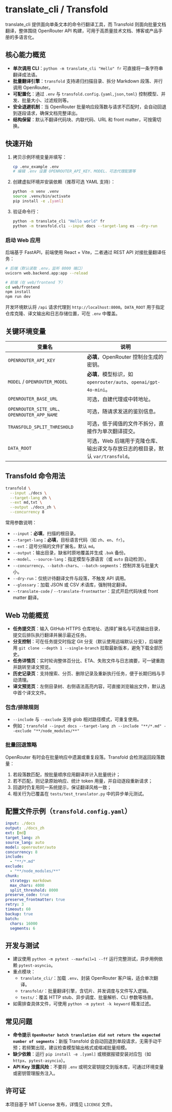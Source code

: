 # translate_cli / Transfold

translate_cli 提供面向单条文本的命令行翻译工具，而 Transfold 则面向批量文档翻译，整体围绕 OpenRouter API 构建，可用于高质量技术文档、博客或产品手册的多语言化。

## 核心能力概览

- **单次调用 CLI**：`python -m translate_cli "Hello" fr` 可直接将一条字符串翻译成法语。
- **批量翻译引擎**：`transfold` 支持递归扫描目录、拆分 Markdown 段落、并行调用 OpenRouter。
- **可配置化**：通过 `.env` 与 `transfold.config.{yaml,json,toml}` 控制模型、并发、批量大小、过滤规则等。
- **安全退避机制**：当 OpenRouter 批量响应段落数与请求不匹配时，会自动回退到逐段请求，确保文档完整译出。
- **结构保留**：默认不翻译代码块、内联代码、URL 和 front matter，可按需切换。

## 快速开始

1. 拷贝示例环境变量并填写：

   ```bash
   cp .env_example .env
   # 编辑 .env 设置 OPENROUTER_API_KEY、MODEL、可选代理配置等
   ```

2. 创建虚拟环境并安装依赖（推荐可选 YAML 支持）：

   ```bash
   python -m venv .venv
   source .venv/bin/activate
   pip install -e .[yaml]
   ```

3. 验证命令行：

   ```bash
   python -m translate_cli "Hello world" fr
   python -m transfold.cli --input docs --target-lang es --dry-run
   ```

### 启动 Web 应用

后端基于 FastAPI，前端使用 React + Vite，二者通过 REST API 对接批量翻译任务：

```bash
# 后端（默认读取 .env，监听 8000 端口）
uvicorn web.backend.app:app --reload

# 前端（在 web/frontend 下）
cd web/frontend
npm install
npm run dev
```

开发环境默认将 `/api` 请求代理到 `http://localhost:8000`。`DATA_ROOT` 用于指定仓库克隆、译文输出和日志存储位置，可在 `.env` 中覆盖。

## 关键环境变量

| 变量名 | 说明 |
| ------ | ---- |
| `OPENROUTER_API_KEY` | **必填**，OpenRouter 控制台生成的密钥。 |
| `MODEL` / `OPENROUTER_MODEL` | **必填**，模型标识，如 `openrouter/auto`、`openai/gpt-4o-mini`。 |
| `OPENROUTER_BASE_URL` | 可选，自建代理或中转地址。 |
| `OPENROUTER_SITE_URL`、`OPENROUTER_APP_NAME` | 可选，随请求发送的鉴别信息。 |
| `TRANSFOLD_SPLIT_THRESHOLD` | 可选，低于阈值的文件不拆分，直接作为单次翻译提交。 |
| `DATA_ROOT` | 可选，Web 后端用于克隆仓库、输出译文与存放日志的根目录，默认 `var/transfold`。 |

## Transfold 命令用法

```bash
transfold \
  --input ./docs \
  --target-lang zh \
  --ext md,txt \
  --output ./docs_zh \
  --concurrency 8
```

常用参数说明：

- `--input`：**必填**，扫描的根目录。
- `--target-lang`：**必填**，目标语言代码（如 `zh`、`en`、`fr`）。
- `--ext`：逗号分隔的文件扩展名，默认 `md`。
- `--output`：输出目录，缺省时原地覆盖并生成 `.bak` 备份。
- `--model`、`--source-lang`：指定模型与源语言（或 `auto` 自动检测）。
- `--concurrency`、`--batch-chars`、`--batch-segments`：控制并发与批量大小。
- `--dry-run`：仅统计待翻译文件与段落，不触发 API 调用。
- `--glossary`：加载 JSON 或 CSV 术语库，强制特定翻译。
- `--translate-code` / `--translate-frontmatter`：显式开启代码块或 front matter 翻译。

## Web 功能概览

- **任务提交页**：输入 GitHub HTTPS 仓库地址、选择扩展名与可选输出目录，提交后排队执行翻译并展示最近任务。
- **分支控制**：可在任务提交时指定 Git 分支（默认使用远端默认分支），后端使用 `git clone --depth 1 --single-branch` 拉取最新版本，避免下载全部历史。
- **任务详情页**：实时轮询整体百分比、ETA、失败文件与日志摘要，可一键重跑并跳转至译文预览。
- **历史记录页**：支持搜索、分页、删除记录及重新执行任务，便于长期归档与手动清理。
- **译文预览页**：左侧目录树、右侧语法高亮内容，可直接浏览输出文件，默认选中首个译文文件。

### 包含/排除规则

- `--include` 与 `--exclude` 支持 glob 相对路径模式，可重复使用。
- 例如：`transfold --input docs --target-lang zh --include "**/*.md" --exclude "**/node_modules/**"`

### 批量回退策略

OpenRouter 有时会在批量响应中遗漏或重复段落。Transfold 会检测返回段落数量：

1. 若段落数匹配，按批量顺序应用翻译并计入批量统计；
2. 若不匹配，则记录原始响应、统计 token 用量，并自动逐段重新请求；
3. 回退时仍复用同一系统提示，保证翻译风格一致；
4. 相关行为已覆盖在 `tests/test_translator.py` 中的异步单元测试。

## 配置文件示例（`transfold.config.yaml`）

```yaml
input: ./docs
output: ./docs_zh
ext: [md]
target_lang: zh
source_lang: auto
model: openrouter/auto
concurrency: 8
include:
  - "**/*.md"
exclude:
  - "**/node_modules/**"
chunk:
  strategy: markdown
  max_chars: 4000
  split_threshold: 8000
preserve_code: true
preserve_frontmatter: true
retry: 3
timeout: 60
backup: true
batch:
  chars: 16000
  segments: 6
```

## 开发与测试

- 建议使用 `python -m pytest --maxfail=1 --ff` 运行完整测试，异步用例依赖 `pytest-asyncio`。
- 重点模块：
  - `translate_cli/`：加载 `.env`、封装 OpenRouter 客户端，适合单次翻译。
  - `transfold/`：批量翻译引擎，含切片、并发调度与文件写入逻辑。
  - `tests/`：覆盖 HTTP stub、异步调度、批量解析、CLI 参数等场景。
- 如需排查具体文件，可使用 `python -m pytest -k keyword` 精准过滤。

## 常见问题

- **命令提示 `OpenRouter batch translation did not return the expected number of segments`**：新版 Transfold 会自动回退到单段请求，无需手动干预；若频繁出现，建议检查模型输出格式或缩减批量规模。
- **缺少依赖**：运行 `pip install -e .[yaml]` 或根据报错安装对应包（如 `httpx`、`pytest-asyncio`）。
- **API Key 泄露风险**：不要将 `.env` 或明文密钥提交到版本库，可通过环境变量或密钥管理服务注入。

## 许可证

本项目基于 MIT License 发布，详情见 `LICENSE` 文件。
